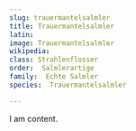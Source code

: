 ```yaml
---
slug: trauermantelsalmler
title: Trauermantelsalmler
latin:
image: Trauermantelsalmler
wikipedia: 
class: Strahlenflosser
order:  Salmlerartige
family:  Echte Salmler
species:  Trauermantelsalmler

---
```


I am content.
